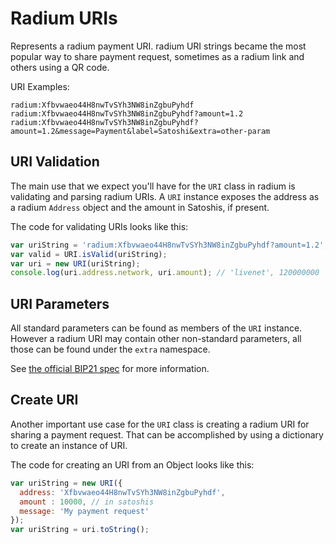 # Radium URIs
Represents a radium payment URI. radium URI strings became the most popular way to share payment request, sometimes as a radium link and others using a QR code.

URI Examples:

```
radium:Xfbvwaeo44H8nwTvSYh3NW8inZgbuPyhdf
radium:Xfbvwaeo44H8nwTvSYh3NW8inZgbuPyhdf?amount=1.2
radium:Xfbvwaeo44H8nwTvSYh3NW8inZgbuPyhdf?amount=1.2&message=Payment&label=Satoshi&extra=other-param
```

## URI Validation
The main use that we expect you'll have for the `URI` class in radium is validating and parsing radium URIs. A `URI` instance exposes the address as a radium `Address` object and the amount in Satoshis, if present.

The code for validating URIs looks like this:

```javascript
var uriString = 'radium:Xfbvwaeo44H8nwTvSYh3NW8inZgbuPyhdf?amount=1.2';
var valid = URI.isValid(uriString);
var uri = new URI(uriString);
console.log(uri.address.network, uri.amount); // 'livenet', 120000000
```

## URI Parameters
All standard parameters can be found as members of the `URI` instance. However a radium URI may contain other non-standard parameters, all those can be found under the `extra` namespace.

See [the official BIP21 spec](https://github.com/radium/bips/blob/master/bip-0021.mediawiki) for more information.

## Create URI
Another important use case for the `URI` class is creating a radium URI for sharing a payment request. That can be accomplished by using a dictionary to create an instance of URI.

The code for creating an URI from an Object looks like this:

```javascript
var uriString = new URI({
  address: 'Xfbvwaeo44H8nwTvSYh3NW8inZgbuPyhdf',
  amount : 10000, // in satoshis
  message: 'My payment request'
});
var uriString = uri.toString();
```
